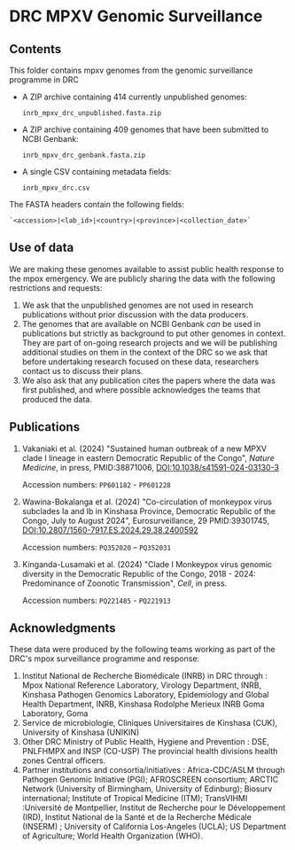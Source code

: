 # DRC MPXV Genomic Surveillance

## Contents
This folder contains mpxv genomes from the genomic surveillance programme in DRC

- A ZIP archive containing 414 currently unpublished genomes:

    `inrb_mpxv_drc_unpublished.fasta.zip` 

- A ZIP archive containing 409 genomes that have been submitted to NCBI Genbank:

    `inrb_mpxv_drc_genbank.fasta.zip`

- A single CSV containing metadata fields:

    `inrb_mpxv_drc.csv`

The FASTA headers contain the following fields:

    `<accession>|<lab_id>|<country>|<province>|<collection_date>`

## Use of data
We are making these genomes available to assist public health response to the mpox emergency. We are publicly sharing the data with the following restrictions and requests:

1. We ask that the unpublished genomes are not used in research publications without prior discussion with the data producers.
2. The genomes that are available on NCBI Genbank _can_ be used in publications but strictly as background to put other genomes in context. They are part of on-going research projects and we will be publishing additional studies on them in the context of the DRC so we ask that before undertaking research focused on these data, researchers contact us to discuss their plans.
3. We also ask that any publication cites the papers where the data was first published, and where possible acknowledges the teams that produced the data.

## Publications

1. Vakaniaki et al. (2024) "Sustained human outbreak of a new MPXV clade I lineage in eastern Democratic Republic of the Congo", _Nature Medicine_, in press, PMID:38871006, [DOI:10.1038/s41591-024-03130-3](http://doi.org/10.1038/s41591-024-03130-3)

    Accession numbers: `PP601182` - `PP601228`

2. Wawina-Bokalanga et al. (2024) "Co-circulation of monkeypox virus subclades Ia and Ib in Kinshasa Province, Democratic Republic of the Congo, July to August 2024", Eurosurveillance, 29 PMID:39301745, [DOI:10.2807/1560-7917.ES.2024.29.38.2400592](http://doi.org/10.2807/1560-7917.ES.2024.29.38.2400592)

    Accession numbers: `PQ352020` – `PQ352031`

3. Kinganda-Lusamaki et al. (2024) "Clade I Monkeypox virus genomic diversity in the Democratic Republic of the Congo, 2018 - 2024: Predominance of Zoonotic Transmission", _Cell_, in press.
    
    Accession numbers: `PQ221485` - `PQ221913`

## Acknowledgments
These data were produced by the following teams working as part of the DRC's mpox surveillance programme and response:

1. Institut National de Recherche Biomédicale (INRB) in DRC through :
    Mpox National Reference Laboratory, Virology Department, INRB, Kinshasa
    Pathogen Genomics Laboratory, Epidemiology and Global Health Department, INRB, Kinshasa
    Rodolphe Merieux INRB Goma Laboratory, Goma
2. Service de microbiologie, Cliniques Universitaires de Kinshasa (CUK), University of Kinshasa (UNIKIN) 
3. Other DRC Ministry of Public Health, Hygiene and Prevention :
    DSE, PNLFHMPX and INSP (CO-USP)
    The provincial health divisions
    health zones Central officers.
5. Partner institutions and consortia/initiatives : 
    Africa-CDC/ASLM through Pathogen Genomic Initiative (PGI);
    AFROSCREEN consortium;
    ARCTIC Network (University of Birmingham, University of Edinburg);
    Biosurv international;
    Institute of Tropical Medicine (ITM);
    TransVIHMI :Université de Montpellier, Institut de Recherche pour le Développement (IRD), Institut National de la Santé et de la Recherche Médicale (INSERM) ; 
    University of California Los-Angeles (UCLA);
    US Department of Agriculture;
    World Health Organization (WHO).



